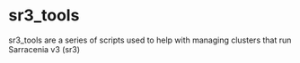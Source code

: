 # sr3_tools
sr3_tools are a series of scripts used to help with managing clusters that run Sarracenia v3 (sr3)
